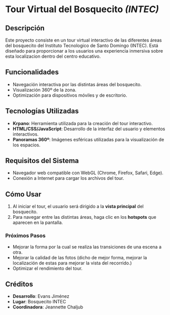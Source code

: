 # Tour Virtual del Bosquecito _(INTEC)_

## Descripción

Este proyecto consiste en un tour virtual interactivo de las diferentes áreas del bosquecito del Instituto Tecnologico de Santo Domingo (INTEC). Está diseñado para proporcionar a los usuarios una experiencia inmersiva sobre esta localizacion dentro del centro educativo.

## Funcionalidades

- Navegación interactiva por las distintas áreas del bosquecito.
- Visualización 360º de la zona.
- Optimización para dispositivos móviles y de escritorio.

## Tecnologías Utilizadas

- **Krpano**: Herramienta utilizada para la creación del tour interactivo.
- **HTML/CSS/JavaScript**: Desarrollo de la interfaz del usuario y elementos interactivos.
- **Panoramas 360º**: Imágenes esféricas utilizadas para la visualización de los espacios.

## Requisitos del Sistema

- Navegador web compatible con WebGL (Chrome, Firefox, Safari, Edge).
- Conexión a Internet para cargar los archivos del tour.

## Cómo Usar

1. Al iniciar el tour, el usuario será dirigido a la **vista principal** del bosquecito.
2. Para navegar entre las distintas áreas, haga clic en los **hotspots** que aparecen en la pantalla.

### Próximos Pasos
- Mejorar la forma por la cual se realiza las transiciones de una escena a otra.
- Mejorar la calidad de las fotos (dicho de mejor forma, mejorar la localización de estas para mejorar la vista del recorrido.)
- Optimizar el rendimiento del tour.

## Créditos

- **Desarrollo**: Evans Jiménez
- **Lugar**: Bosquecito INTEC
- **Coordinadora**: Jeannette Chaljub
